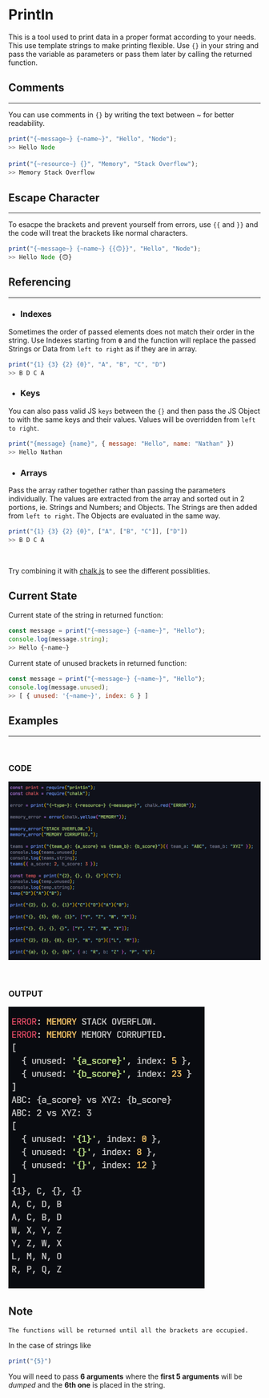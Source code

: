 # PrintIn

This is a tool used to print data in a proper format according to your needs.
<br>
This use template strings to make printing flexible. Use `{}` in your string and pass the variable as parameters or pass them later by calling the returned function.

## Comments

---

You can use comments in `{}` by writing the text between ~ for better readability.

```Javascript
print("{~message~} {~name~}", "Hello", "Node");
>> Hello Node

print("{~resource~} {}", "Memory", "Stack Overflow");
>> Memory Stack Overflow
```

## Escape Character

---

To esacpe the brackets and prevent yourself from errors, use `{{` and `}}`
and the code will treat the brackets like normal characters.

```Javascript
print("{~message~} {~name~} {{🙃}}", "Hello", "Node");
>> Hello Node {🙃}
```

## Referencing

---

-   ### Indexes

Sometimes the order of passed elements does not match their order in the string. Use Indexes starting from **`0`** and the function will replace the passed Strings or Data from `left to right` as if they are in array.

```Javascript
print("{1} {3} {2} {0}", "A", "B", "C", "D")
>> B D C A
```

-   ### Keys

You can also pass valid JS `keys` between the `{}` and then pass the JS Object to
with the same keys and their values. Values will be overridden from `left to right`.

```Javascript
print("{message} {name}", { message: "Hello", name: "Nathan" })
>> Hello Nathan
```

-   ### Arrays

Pass the array rather together rather than passing the parameters individually. The values are extracted from the array and sorted out in 2 portions, ie. Strings and Numbers; and Objects. The Strings are then added from `left to right`. The Objects are evaluated in the same way.

```Javascript
print("{1} {3} {2} {0}", ["A", ["B", "C"]], ["D"])
>> B D C A
```

<br>

Try combining it with [chalk.js][chalk] to see the different possiblities.

## Current State

Current state of the string in returned function:

```Javascript
const message = print("{~message~} {~name~}", "Hello");
console.log(message.string);
>> Hello {~name~}
```

Current state of unused brackets in returned function:

```Javascript
const message = print("{~message~} {~name~}", "Hello");
console.log(message.unused);
>> [ { unused: '{~name~}', index: 6 } ]
```

## Examples

---

<br>

### CODE

![Code Example][printin_example]

<br>

### OUTPUT

![Console Output][printin_console]

[chalk]: https://www.npmjs.com/package/chalk
[printin_example]: ./media/printin_example.png
[printin_console]: ./media/printin_console.png

## Note

```
The functions will be returned until all the brackets are occupied.
```

In the case of strings like

```Javascript
print("{5}")
```

You will need to pass **6 arguments** where the **first 5 arguments** will be _dumped_ and the **6th one** is placed in the string.
